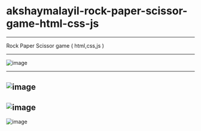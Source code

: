 # akshaymalayil-rock-paper-scissor-game-html-css-js

------------------------------------------------------------------------------------
Rock Paper Scissor game ( html,css,js )

------------------------------------------------------------------------------------
![image](https://github.com/akshaymalayil/akshaymalayil-rock-paper-scissor-game-html-css-js/assets/120209432/2f07e089-0560-4168-8754-a4070b014ca4)

-----------------------------------------------------------------------------------
![image](https://github.com/akshaymalayil/akshaymalayil-rock-paper-scissor-game-html-css-js/assets/120209432/1306a305-0762-4331-98a0-93a085dc95d5)
-----------------------------------------------------------------------------------
![image](https://github.com/akshaymalayil/akshaymalayil-rock-paper-scissor-game-html-css-js/assets/120209432/1a24c88c-7f01-47fc-8819-21afbd0f04e7)
-----------------------------------------------------------------------------------
![image](https://github.com/akshaymalayil/akshaymalayil-rock-paper-scissor-game-html-css-js/assets/120209432/13f6c60d-90df-4782-8635-84a7c11ebc44)
